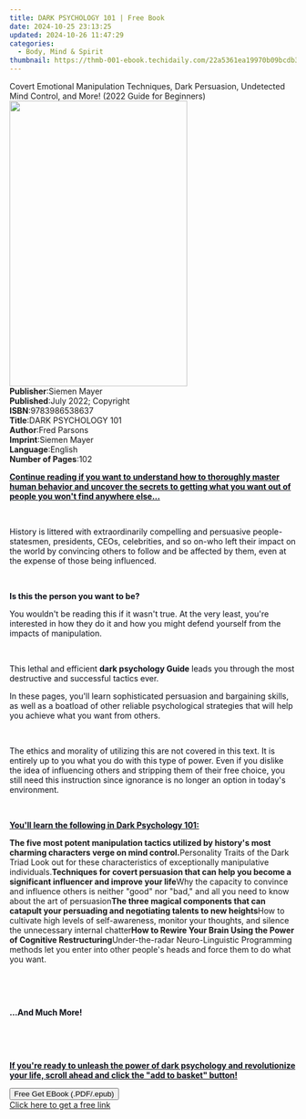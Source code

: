 ```yaml
---
title: DАRK PSYCHOLOGY 101 | Free Book
date: 2024-10-25 23:13:25
updated: 2024-10-26 11:47:29
categories:
  - Body, Mind & Spirit
thumbnail: https://thmb-001-ebook.techidaily.com/22a5361ea19970b09bcdb357ccc4c59c006988f141158c63ee09e6742da6070e.jpg
---
```

<main id="book-container">
  <div class="flex flex-col">
    <div class="book-brief flex-1 py-6 px-4 sm:p-6 md:py-10 md:px-8">
      <!-- brief-->
      <div class="book-brief-main">
        Covert Emotional Manipulation Techniques, Dark Persuasion, Undetected
        Mind Control, and More! (2022 Guide for Beginners)
      </div>
    </div>
    <div
      class="book-meta-info flex-1 grid gap-4 col-start-1 col-end-3 row-start-1 sm:mb-6 sm:grid-cols-4 lg:gap-6 lg:col-start-2 lg:row-end-6 lg:row-span-6 lg:mb-0"
    >
      <div
        class="book-meta-info-left place-content-center mt-4 p-4 text-sm leading-6 col-start-2 col-span-2 dark:text-slate-400"
      >
        <img
          class="w-full h-500 object-cover rounded-lg sm:h-255 sm:col-span-2 lg:col-span-full"
          src="https://img-001-ebook.techidaily.com/dac33ef6f56ba2b212f32bdabb876960d0d1323fc7d79b2f7449c923a3d0d552.jpg"
          alt=""
          width="312"
          height="500"
        />
      </div>
      <div
        class="book-meta-info-right mt-2 col-start-1 row-start-2 col-span-3 self-center"
      >
        <!-- meta data  -->
        <div class="flex flex-col px-4 md:px-8">
          <div class="flex-1">
            <strong>Publisher</strong>:<span class="px-2">Siemen Mayer</span>
          </div>
          <div class="flex-1">
            <strong>Published</strong>:<span class="px-2"
              >July 2022; Copyright</span
            >
          </div>
          <div class="flex-1">
            <strong>ISBN</strong>:<span class="px-2">9783986538637</span>
          </div>
          <div class="flex-1">
            <strong>Title</strong>:<span class="px-2">DАRK PSYCHOLOGY 101</span>
          </div>
          <div class="flex-1">
            <strong>Author</strong>:<span class="px-2">Fred Parsons</span>
          </div>
          <div class="flex-1">
            <strong>Imprint</strong>:<span class="px-2">Siemen Mayer</span>
          </div>
          <div class="flex-1">
            <strong>Language</strong>:<span class="px-2">English</span>
          </div>
          <div class="flex-1">
            <strong>Number of Pages</strong>:<span class="px-2">102</span>
          </div>
        </div>
      </div>
    </div>
    <div class="book-description flex-1 py-6 px-4 sm:p-6 md:py-10 md:px-8">
      <div class="book-description-main">
        <div accordion-content="" id="description">
          <p>
            <strong style="color: rgb(14, 16, 26)"
              ><u
                >Continue reading if you want to understand how to thoroughly
                master human behavior and uncover the secrets to getting what
                you want out of people you won't find anywhere else...</u
              ></strong
            >
          </p>
          <p><span style="color: rgb(14, 16, 26)">&nbsp;</span></p>
          <p>
            <span style="color: rgb(14, 16, 26)"
              >History is littered with extraordinarily compelling and
              persuasive people-statesmen, presidents, CEOs, celebrities, and so
              on-who left their impact on the world by convincing others to
              follow and be affected by them, even at the expense of those being
              influenced.</span
            >
          </p>
          <p><span style="color: rgb(14, 16, 26)">&nbsp;</span></p>
          <p>
            <strong style="color: rgb(14, 16, 26)"
              >Is this the person you want to be?&nbsp;</strong
            >
          </p>
          <p>
            <span style="color: rgb(14, 16, 26)"
              >You wouldn't be reading this if it wasn't true. At the very
              least, you're interested in how they do it and how you might
              defend yourself from the impacts of manipulation.</span
            >
          </p>
          <p><span style="color: rgb(14, 16, 26)">&nbsp;</span></p>
          <p>
            <span style="color: rgb(14, 16, 26)"
              >This lethal and efficient&nbsp;</span
            ><strong style="color: rgb(14, 16, 26)"
              >dark psychology Guide</strong
            ><span style="color: rgb(14, 16, 26)"
              >&nbsp;leads you through the most destructive and successful
              tactics ever.&nbsp;</span
            >
          </p>
          <p>
            <span style="color: rgb(14, 16, 26)"
              >In these pages, you'll learn sophisticated persuasion and
              bargaining skills, as well as a boatload of other reliable
              psychological strategies that will help you achieve what you want
              from others.</span
            >
          </p>
          <p><span style="color: rgb(14, 16, 26)">&nbsp;</span></p>
          <p>
            <span style="color: rgb(14, 16, 26)"
              >The ethics and morality of utilizing this are not covered in this
              text. It is entirely up to you what you do with this type of
              power. Even if you dislike the idea of influencing others and
              stripping them of their free choice, you still need this
              instruction since ignorance is no longer an option in today's
              environment.</span
            >
          </p>
          <p><span style="color: rgb(14, 16, 26)">&nbsp;</span></p>
          <p>
            <strong style="color: rgb(14, 16, 26)"
              ><u>You'll learn the following in Dark Psychology 101:</u></strong
            >
          </p>
          <strong
            >The five most potent manipulation tactics utilized by history's
            most charming characters verge on mind control.</strong
          >Personality Traits of the Dark Triad Look out for these
          characteristics of exceptionally manipulative individuals.<strong
            >Techniques for covert persuasion that can help you become a
            significant influencer and improve your life</strong
          >Why the capacity to convince and influence others is neither "good"
          nor "bad," and all you need to know about the art of persuasion<strong
            >The three magical components that can catapult your persuading and
            negotiating talents to new heights</strong
          >How to cultivate high levels of self-awareness, monitor your
          thoughts, and silence the unnecessary internal chatter<strong
            >How to Rewire Your Brain Using the Power of Cognitive
            Restructuring</strong
          >Under-the-radar Neuro-Linguistic Programming methods let you enter
          into other people's heads and force them to do what you want.
          <p><span style="color: rgb(14, 16, 26)">&nbsp;</span></p>
          <p><span style="color: rgb(14, 16, 26)">&nbsp;</span></p>
          <p>
            <strong style="color: rgb(14, 16, 26)">...And Much More!</strong>
          </p>
          <p><span style="color: rgb(14, 16, 26)">&nbsp;</span></p>
          <p><span style="color: rgb(14, 16, 26)">&nbsp;</span></p>
          <p>
            <strong style="color: rgb(14, 16, 26)"
              ><u
                >If you're ready to unleash the power of dark psychology and
                revolutionize your life, scroll ahead and click the "add to
                basket" button!</u
              ></strong
            >
          </p>
        </div>
        <div class="accordion-fader"></div>
      </div>
    </div>
    <div class="book-excerpts flex-1 py-6 px-4 sm:p-6 md:py-10 md:px-8"></div>
    <div
      class="book-about-author flex-1 py-6 px-4 sm:p-6 md:py-10 md:px-8"
    ></div>
    <div class="book-free-get flex-1 py-6 px-4 sm:p-6 md:py-10 md:px-8">
      <button
        id="btn-free-get"
        class="bg-blue-500 hover:bg-blue-700 text-white font-bold py-2 px-4 rounded"
      >
        Free Get EBook (.PDF/.epub)
      </button>
      <div id="countdown-display" class="px-2 text-lg mt-2"></div>
      <a
        id="free-link"
        class="hidden bg-blue-500 hover:bg-blue-700 text-white font-bold py-2 px-4 rounded"
        href="https://www.ebooks.com/en-us/book/210666007/d-rk-psychology-101/fred-parsons/"
        target="_blank"
        >Click here to get a free link</a
      >
    </div>
    <script>
      let countdownTime = 0;
      let countdownInterval = null;
      document
        .getElementById('btn-free-get')
        .addEventListener('click', startCountdown);
      function startCountdown() {
        countdownTime = new Date().getTime() + 60000 * 3;
        countdownInterval = setInterval(updateCountdown, 1000);
        document.getElementById('btn-free-get').disabled = true;
        document
          .getElementById('btn-free-get')
          .classList.add('bg-gray-500', 'cursor-not-allowed');
      }
      function updateCountdown() {
        let currentTime = new Date().getTime();
        let timeLeft = countdownTime - currentTime;
        let secondsLeft = Math.floor(timeLeft / 1000);
        document.getElementById('countdown-display').innerHTML =
          `Remaining time: ${secondsLeft} seconds.`;
        if (secondsLeft <= 0) {
          clearInterval(countdownInterval);
          document.getElementById('btn-free-get').classList.add('hidden');
          document.getElementById('free-link').classList.remove('hidden');
          document.getElementById('countdown-display').innerHTML = '';
        }
      }
    </script>
  </div>
</main>
